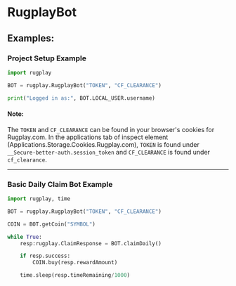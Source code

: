 # RugplayBot

## Examples:

### Project Setup Example
```py
import rugplay

BOT = rugplay.RugplayBot("TOKEN", "CF_CLEARANCE")

print("Logged in as:", BOT.LOCAL_USER.username)
```
#### Note:
The ``TOKEN`` and ``CF_CLEARANCE`` can be found in your browser's cookies for Rugplay.com. In the applications tab of inspect element (Applications.Storage.Cookies.Rugplay.com), ``TOKEN`` is found under ``__Secure-better-auth.session_token`` and ``CF_CLEARANCE`` is found under ``cf_clearance``.

<hr>

### Basic Daily Claim Bot Example
```py
import rugplay, time

BOT = rugplay.RugplayBot("TOKEN", "CF_CLEARANCE")

COIN = BOT.getCoin("SYMBOL")

while True:
    resp:rugplay.ClaimResponse = BOT.claimDaily()

    if resp.success:
        COIN.buy(resp.rewardAmount)

    time.sleep(resp.timeRemaining/1000)
```